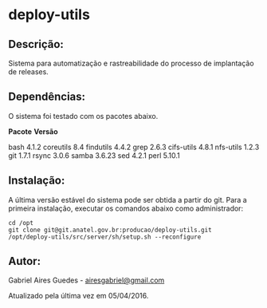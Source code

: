 # deploy-utils

## Descrição:

Sistema para automatização e rastreabilidade do processo de implantação de releases.

## Dependências:

O sistema foi testado com os pacotes abaixo.

**Pacote**  **Versão**

bash 		4.1.2
coreutils   8.4
findutils	4.4.2
grep		2.6.3
cifs-utils	4.8.1
nfs-utils   1.2.3
git         1.7.1
rsync		3.0.6
samba		3.6.23
sed         4.2.1
perl        5.10.1

## Instalação:

A última versão estável do sistema pode ser obtida a partir do git. Para a primeira instalação, executar os comandos abaixo como administrador:

```
cd /opt
git clone git@git.anatel.gov.br:producao/deploy-utils.git
/opt/deploy-utils/src/server/sh/setup.sh --reconfigure
```

## Autor:

Gabriel Aires Guedes - airesgabriel@gmail.com

Atualizado pela última vez em 05/04/2016.
